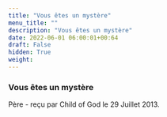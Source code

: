 ```yaml
---
title: "Vous êtes un mystère"
menu_title: ""
description: "Vous êtes un mystère"
date: 2022-06-01 06:00:01+00:64
draft: False
hidden: True
weight:
---
```

### Vous êtes un mystère

Père - reçu par Child of God le 29 Juillet 2013.



